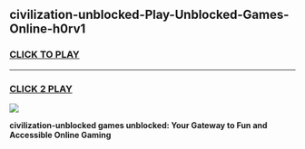 
## civilization-unblocked-Play-Unblocked-Games-Online-h0rv1
<h3>
<a href="https://premium76.site?title=civilization-unblocked&ref=25A">CLICK TO PLAY</a></h3>
<hr>

<h3>
<a href="https://premium76.site?title=civilization-unblocked&ref=25A">CLICK 2 PLAY</a>
  
</h3>

<a href="https://premium76.site?title=civilization-unblocked&ref=25A"><img src="https://clearcache.store/games.png"></a>


**civilization-unblocked games unblocked: Your Gateway to Fun and Accessible Online Gaming**
